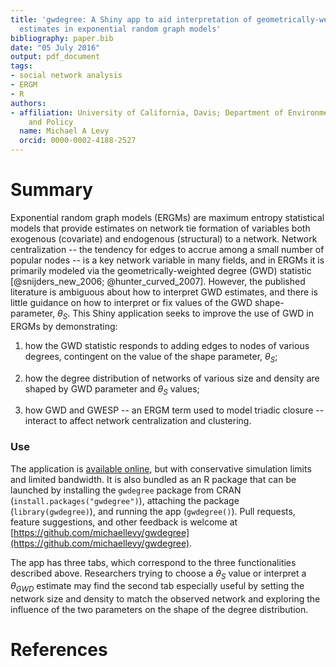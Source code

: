 ```yaml
---
title: 'gwdegree: A Shiny app to aid interpretation of geometrically-weighted degree
  estimates in exponential random graph models'
bibliography: paper.bib
date: "05 July 2016"
output: pdf_document
tags:
- social network analysis
- ERGM
- R
authors:
- affiliation: University of California, Davis; Department of Environmental Science
    and Policy
  name: Michael A Levy
  orcid: 0000-0002-4188-2527
---
```


# Summary

Exponential random graph models (ERGMs) are maximum entropy statistical models that provide estimates on network tie formation of variables both exogenous (covariate) and endogenous (structural) to a network. Network centralization -- the tendency for edges to accrue among a small number of popular nodes -- is a key network variable in many fields, and in ERGMs it is primarily modeled via the geometrically-weighted degree (GWD) statistic [@snijders_new_2006; @hunter_curved_2007]. However, the published literature is ambiguous about how to interpret GWD estimates, and there is little guidance on how to interpret or fix values of the GWD shape-parameter, $\theta_S$. This Shiny application seeks to improve the use of GWD in ERGMs by demonstrating:

1. how the GWD statistic responds to adding edges to nodes of various degrees, contingent on the value of the shape parameter, $\theta_S$;

1. how the degree distribution of networks of various size and density are shaped by GWD parameter and $\theta_S$ values;

1. how GWD and GWESP -- an ERGM term used to model triadic closure -- interact to affect network centralization and clustering.

### Use

The application is [available online](https://michaellevy.shinyapps.io/gwdegree/), but with conservative simulation limits and limited bandwidth. It is also bundled as an R package that can be launched by installing the `gwdegree` package from CRAN (`install.packages("gwdegree")`), attaching the package (`library(gwdegree)`), and running the app (`gwdegree()`). Pull requests, feature suggestions, and other feedback is welcome at [https://github.com/michaellevy/gwdegree](https://github.com/michaellevy/gwdegree). 

The app has three tabs, which correspond to the three functionalities described above. Researchers trying to choose a $\theta_S$ value or interpret a $\theta_{GWD}$ estimate may find the second tab especially useful by setting the network size and density to match the observed network and exploring the influence of the two parameters on the shape of the degree distribution.

# References
